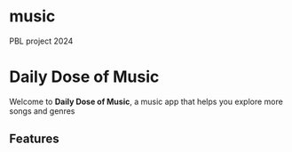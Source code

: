 # music
PBL project 2024

# Daily Dose of Music

Welcome to **Daily Dose of Music**, a music app that helps you explore more songs and genres

## Features


